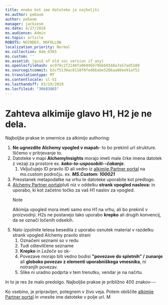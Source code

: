 ```yaml
---
title: enako kot ime datoteke je najboljši
ms.author: pebaum
author: pebaum
manager: jackiesm
ms.date: 4/27/2018
ms.audience: Admin
ms.topic: article
ROBOTS: NOINDEX, NOFOLLOW
localization_priority: Normal
ms.collection: Adm_O365
ms.custom: ''
ms.assetid: (guid of old soc version if any)
ms.openlocfilehash: ec979c2f2246fa06945b79bbb9348a7a57ad5180
ms.sourcegitcommit: b3cf5130ac8118f0fed66abe5286aa80ee91af52
ms.translationtype: MT
ms.contentlocale: sl-SI
ms.lasthandoff: 03/19/2019
ms.locfileid: "30683865"
---
```

# <a name="required-alchemy-header-h1-h2s-dont-work"></a>Zahteva alkimije glavo H1, H2 je ne dela.
Najboljše prakse in smernice za alkimijo authoring:

1. **Ne ugnezdite Alchemy vpogled v mapah**- to bo prekinil url strukture. Iščemo v pritrjevanje to.
1. Datoteke v mapi **AlchemyInsights** morajo imeti male črke imena datotek z vezaji za prostore ex. ***kako-to-usposobiti--čakanje***.
    1. Vključujejo ID pravilo ID ali vedro iz [alkimije Partner portal](https://alchemyportal.azurewebsites.net) na ms.custom področju. ex. ***MS.Custom: 100021***
1. Preostanek metapodatke na vrhu te datoteke uporabite kot predlogo.
1. [Alchemy Partner portal](https://alchemyportal.azurewebsites.net)pluti niz v oddelku **strank vpogled naslova:** in uporabo, ki kot začetno točko za vaš H1 naslov za vpogled. 
    > [!NOTE]
    > Alkimija vpogled mora imeti samo eno H1 na vrhu, ali bo prekinil v proizvodnji. H2s ne postanejo tako uporabo **krepko** ali drugih konvencij, da se označi ločenih odsekih.
1. Nato izpolnite telesa besedila z uporabo osnutek material v razdelku strank vpogled Alchemy pravilo strani
    1. Označeni seznami so v redu
    1. Tudi oštevilčene sezname
    1. **Krepko** in *Ležeče* so ok-
    1. Povezave morajo biti vedno bodisi **"povezave do spletnih" / zunanje** ali **globoko povezav z elementi uporabniškega vmesnika**, ni notranjih povezav.
    1. Slike ni uradno podprta v tem trenutku, vendar je na načrtu.

In to je res že malo predolgo. Najboljše prakse je približno 400 znakov---

Ko vsebino, je pripravljen, potegnem v živo veja. Potem obiščite [alkimije Partner portal](https://alchemyportal.azurewebsites.net) in vnesite ime datoteke v polje url. M